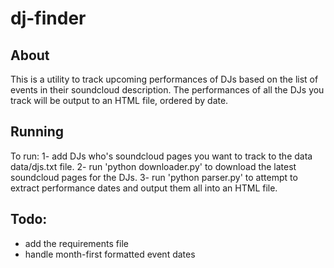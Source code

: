 # dj-finder

## About
This is a utility to track upcoming performances of DJs based on the list of events in their soundcloud description.
The performances of all the DJs you track will be output to an HTML file, ordered by date. 

## Running
To run:
1- add DJs who's soundcloud pages you want to track to the data data/djs.txt file.
2- run 'python downloader.py' to download the latest soundcloud pages for the DJs.
3- run 'python parser.py' to attempt to extract performance dates and output them all into an HTML file.

## Todo:
- add the requirements file
- handle month-first formatted event dates